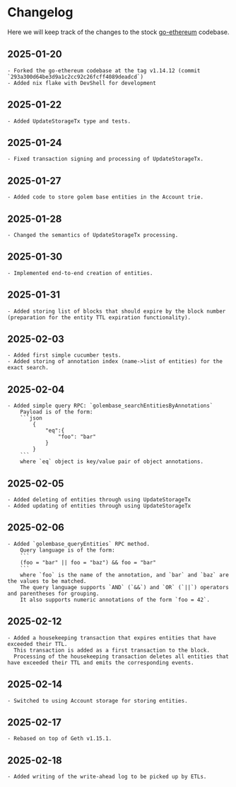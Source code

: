 # Changelog

Here we will keep track of the changes to the stock [go-ethereum](https://github.com/ethereum/go-ethereum) codebase.

## 2025-01-20
    - Forked the go-ethereum codebase at the tag v1.14.12 (commit `293a300d64be3d9a1c2cc92c26fcff4089deadcd`)
    - Added nix flake with DevShell for development

## 2025-01-22
    - Added UpdateStorageTx type and tests.

## 2025-01-24
    - Fixed transaction signing and processing of UpdateStorageTx.

## 2025-01-27
    - Added code to store golem base entities in the Account trie.

## 2025-01-28
    - Changed the semantics of UpdateStorageTx processing.

## 2025-01-30
    - Implemented end-to-end creation of entities.

## 2025-01-31
    - Added storing list of blocks that should expire by the block number (preparation for the entity TTL expiration functionality).

## 2025-02-03
    - Added first simple cucumber tests.
    - Added storing of annotation index (name->list of entities) for the exact search.


## 2025-02-04
    - Added simple query RPC: `golembase_searchEntitiesByAnnotations`
        Payload is of the form:
        ```json
            {
                "eq":{
                    "foo": "bar"
                }
            }
        ```
        where `eq` object is key/value pair of object annotations.

## 2025-02-05
    - Added deleting of entities through using UpdateStorageTx
    - Added updating of entities through using UpdateStorageTx

## 2025-02-06
    - Added `golembase_queryEntities` RPC method.
        Query language is of the form:
        ```
        (foo = "bar" || foo = "baz") && foo = "bar"
        ```
        where `foo` is the name of the annotation, and `bar` and `baz` are the values to be matched.
        The query language supports `AND` (`&&`) and `OR` (`||`) operators and parentheses for grouping.
        It also supports numeric annotations of the form `foo = 42`.

## 2025-02-12
    - Added a housekeeping transaction that expires entities that have exceeded their TTL.
      This transaction is added as a first transaction to the block.
      Processing of the housekeeping transaction deletes all entities that have exceeded their TTL and emits the corresponding events.

## 2025-02-14
    - Switched to using Account storage for storing entities.

## 2025-02-17
    - Rebased on top of Geth v1.15.1.

## 2025-02-18
    - Added writing of the write-ahead log to be picked up by ETLs.
